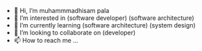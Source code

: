 - 👋 Hi, I’m muhammmadhisam pala 
- 👀 I’m interested in (software developer) (software architecture) 
- 🌱 I’m currently learning (software architecture) (system design) 
- 💞️ I’m looking to collaborate on (developer)
- 📫 How to reach me ...

<!---
muhammmadhisam/muhammmadhisam is a ✨ special ✨ repository because its `README.md` (this file) appears on your GitHub profile.
You can click the Preview link to take a look at your changes.
--->
